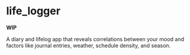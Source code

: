 # life_logger

**WIP**

A diary and lifelog app that reveals correlations between your mood and factors like journal entries, weather, schedule density, and season.
